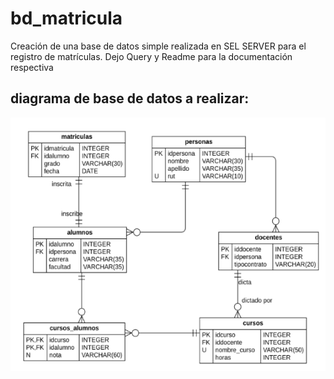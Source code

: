 # bd_matricula
Creación de una base de datos simple realizada en SEL SERVER para el registro de matrículas. Dejo Query y Readme para la documentación respectiva
## diagrama de base de datos a realizar: 
![texto_alternativo](files_bd_matricula/modelo_fisico.PNG)
